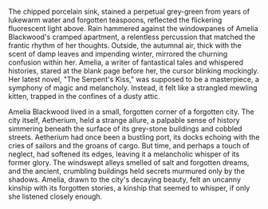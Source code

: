 The chipped porcelain sink, stained a perpetual grey-green from years of lukewarm water and forgotten teaspoons, reflected the flickering fluorescent light above.  Rain hammered against the windowpanes of Amelia Blackwood's cramped apartment, a relentless percussion that matched the frantic rhythm of her thoughts.  Outside, the autumnal air, thick with the scent of damp leaves and impending winter, mirrored the churning confusion within her.  Amelia, a writer of fantastical tales and whispered histories, stared at the blank page before her, the cursor blinking mockingly.  Her latest novel, "The Serpent's Kiss," was supposed to be a masterpiece, a symphony of magic and melancholy. Instead, it felt like a strangled mewling kitten, trapped in the confines of a dusty attic.

Amelia Blackwood lived in a small, forgotten corner of a forgotten city.  The city itself,  Aetherium, held a strange allure, a palpable sense of history simmering beneath the surface of its grey-stone buildings and cobbled streets.  Aetherium had once been a bustling port, its docks echoing with the cries of sailors and the groans of cargo.  But time, and perhaps a touch of neglect, had softened its edges, leaving it a melancholic whisper of its former glory.  The windswept alleys smelled of salt and forgotten dreams, and the ancient, crumbling buildings held secrets murmured only by the shadows.  Amelia, drawn to the city's decaying beauty, felt an uncanny kinship with its forgotten stories, a kinship that seemed to whisper, if only she listened closely enough.
